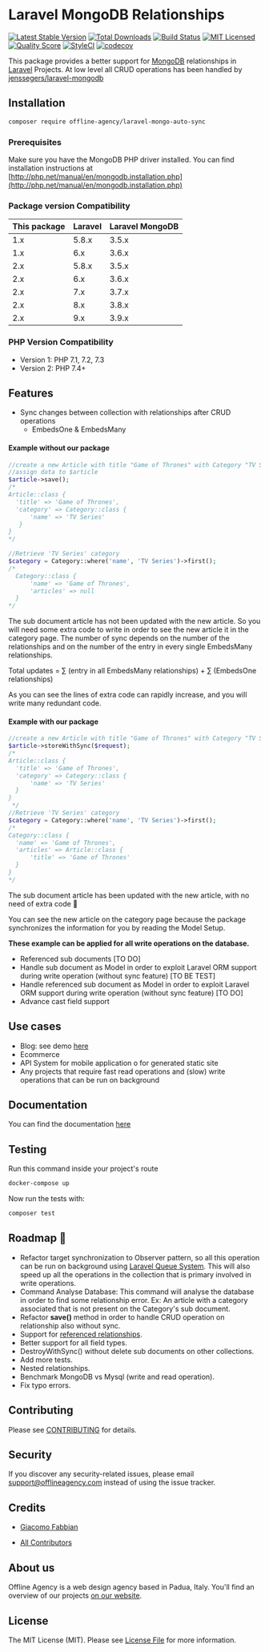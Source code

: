 # Laravel MongoDB Relationships
[![Latest Stable Version](https://poser.pugx.org/offline-agency/laravel-mongo-auto-sync/v/stable)](https://packagist.org/packages/offline-agency/laravel-mongo-auto-sync)
[![Total Downloads](https://img.shields.io/packagist/dt/offline-agency/laravel-mongo-auto-sync.svg?style=flat-square)](https://packagist.org/packages/offline-agency/laravel-mongo-auto-sync)
[![Build Status](https://img.shields.io/github/workflow/status/offline-agency/laravel-mongo-auto-sync/CI)](https://github.com/offline-agency/laravel-mongo-auto-sync/actions)
[![MIT Licensed](https://img.shields.io/badge/license-MIT-brightgreen.svg?style=flat-square)](LICENSE.md)
[![Quality Score](https://img.shields.io/scrutinizer/g/offline-agency/laravel-mongo-auto-sync.svg?style=flat-square)](https://scrutinizer-ci.com/g/offline-agency/laravel-mongo-auto-sync)
[![StyleCI](https://github.styleci.io/repos/167277388/shield)](https://styleci.io/repos/167277388)
[![codecov](https://codecov.io/gh/offline-agency/laravel-mongo-auto-sync/branch/master/graph/badge.svg?token=0BHADJQYAW)](https://codecov.io/gh/offline-agency/laravel-mongo-auto-sync)

This package provides a better support for [MongoDB](https://www.mongodb.com) relationships in [Laravel](https://laravel.com/) Projects.
At low level all CRUD operations has been handled by [jenssegers/laravel-mongodb](https://github.com/jenssegers/laravel-mongodb)

## Installation

```bash
composer require offline-agency/laravel-mongo-auto-sync
```

### Prerequisites
Make sure you have the MongoDB PHP driver installed. You can find installation instructions at [http://php.net/manual/en/mongodb.installation.php](http://php.net/manual/en/mongodb.installation.php)

### Package version Compatibility

| This package | Laravel | Laravel MongoDB |
| ------------ | ------- | --------------- |
| 1.x          | 5.8.x   | 3.5.x           |
| 1.x          | 6.x     | 3.6.x           |
| 2.x          | 5.8.x   | 3.5.x           |
| 2.x          | 6.x     | 3.6.x           |
| 2.x          | 7.x     | 3.7.x           |
| 2.x          | 8.x     | 3.8.x           |
| 2.x          | 9.x     | 3.9.x           |

### PHP Version Compatibility
- Version 1: PHP 7.1, 7.2, 7.3
- Version 2: PHP 7.4+

## Features
- Sync changes between collection with relationships after CRUD operations
    - EmbedsOne & EmbedsMany 
    
#### Example without our package
  
  ``` php
  //create a new Article with title "Game of Thrones" with Category "TV Series"
  //assign data to $article       
  $article->save();
  /*
  Article::class {
    'title' => 'Game of Thrones',
    'category' => Category::class {
        'name' => 'TV Series'
     }
  }
  */
  
  //Retrieve 'TV Series' category
  $category = Category::where('name', 'TV Series')->first();
  /*
    Category::class {
        'name' => 'Game of Thrones',
        'articles' => null
    }
  */ 
  ```
  
The sub document article has not been updated with the new article. So you will need some extra code to write in order to see the new article it in the category page. The number of sync depends on the number of the relationships and on the number of the entry in every single EmbedsMany relationships.
  
Total updates = ∑ (entry in all EmbedsMany relationships) + ∑ (EmbedsOne relationships)
  
As you can see the lines of extra code can rapidly increase, and you will write many redundant code.
 
#### Example with our package
  
  ``` php
  //create a new Article with title "Game of Thrones" with Category "TV Series"
  $article->storeWithSync($request);
  /*
  Article::class {
    'title' => 'Game of Thrones',
    'category' => Category::class {
        'name' => 'TV Series'
    }
  }
   */
  //Retrieve 'TV Series' category
  $category = Category::where('name', 'TV Series')->first();   
 /*
  Category::class {
    'name' => 'Game of Thrones',
    'articles' => Article::class {
        'title' => 'Game of Thrones'
    }
  }
  */ 
  ```
The sub document article has been updated with the new article, with no need of extra code :tada: 

You can see the new article on the category page because the package synchronizes the information for you by reading the Model Setup.
  
**These example can be applied for all write operations on the database.**
- Referenced sub documents [TO DO] 
- Handle sub document as Model in order to exploit Laravel ORM support during write operation (without sync feature) [TO BE TEST] 
- Handle referenced sub document as Model in order to exploit Laravel ORM support during write operation (without sync feature) [TO DO] 
- Advance cast field support

## Use cases
- Blog: see demo [here](https://github.com/offline-agency/laravel-mongodb-blog)
- Ecommerce
- API System for mobile application o for generated static site
- Any projects that require fast read operations and (slow) write operations that can be run on background

## Documentation
You can find the documentation [here](https://docs.offlineagency.com/laravel-mongo-auto-sync/)

## Testing

Run this command inside your project's route
``` bash
docker-compose up
```

Now run the tests with:
``` bash
composer test
```

## Roadmap :rocket:
- Refactor target synchronization to Observer pattern, so all this operation can be run on background using [Laravel Queue System](https://laravel.com/docs/5.8/queues). This will also speed up all the operations in the collection that is primary involved in write operations.
- Command Analyse Database: This command will analyse the database in order to find some relationship error. 
Ex: An article with a category associated that is not present on the Category's sub document.
- Refactor **save()** method in order to handle CRUD operation on relationship also without sync.
- Support for [referenced relationships](https://docs.mongodb.com/manual/tutorial/model-referenced-one-to-many-relationships-between-documents/).
- Better support for all field types.
- DestroyWithSync() without delete sub documents on other collections.
- Add more tests.
- Nested relationships.
- Benchmark MongoDB vs Mysql (write and read operation).
- Fix typo errors.

## Contributing
Please see [CONTRIBUTING](CONTRIBUTING.md) for details.

## Security
If you discover any security-related issues, please email support@offlineagency.com instead of using the issue tracker.



## Credits
- [Giacomo Fabbian](https://github.com/Giacomo92)

- [All Contributors](https://github.com/offline-agency/laravel-mongo-auto-sync/graphs/contributors)

## About us
Offline Agency is a web design agency based in Padua, Italy. You'll find an overview of our projects [on our website](https://offlineagency.it/#home).

## License
The MIT License (MIT). Please see [License File](LICENSE.md) for more information.
